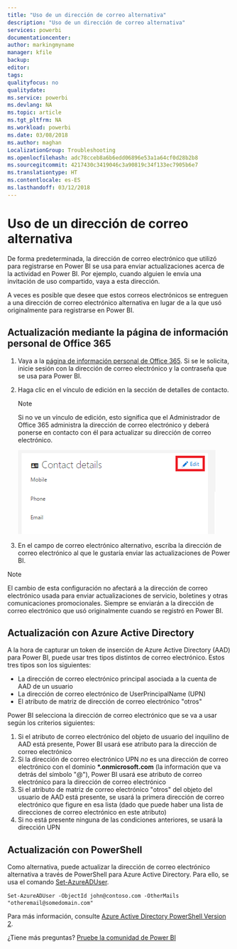 ```yaml
---
title: "Uso de un dirección de correo alternativa"
description: "Uso de un dirección de correo alternativa"
services: powerbi
documentationcenter: 
author: markingmyname
manager: kfile
backup: 
editor: 
tags: 
qualityfocus: no
qualitydate: 
ms.service: powerbi
ms.devlang: NA
ms.topic: article
ms.tgt_pltfrm: NA
ms.workload: powerbi
ms.date: 03/08/2018
ms.author: maghan
LocalizationGroup: Troubleshooting
ms.openlocfilehash: adc78cceb8a6b6edd06896e53a1a64cf0d28b2b8
ms.sourcegitcommit: 4217430c3419046c3a90819c34f133ec7905b6e7
ms.translationtype: HT
ms.contentlocale: es-ES
ms.lasthandoff: 03/12/2018
---
```

# <a name="using-an-alternate-email-address"></a>Uso de un dirección de correo alternativa
De forma predeterminada, la dirección de correo electrónico que utilizó para registrarse en Power BI se usa para enviar actualizaciones acerca de la actividad en Power BI.  Por ejemplo, cuando alguien le envía una invitación de uso compartido, vaya a esta dirección.

A veces es posible que desee que estos correos electrónicos se entreguen a una dirección de correo electrónico alternativa en lugar de a la que usó originalmente para registrarse en Power BI.

## <a name="updating-through-office-365-personal-info-page"></a>Actualización mediante la página de información personal de Office 365
1. Vaya a la [página de información personal de Office 365](https://portal.office.com/account/#personalinfo).  Si se le solicita, inicie sesión con la dirección de correo electrónico y la contraseña que se usa para Power BI.
2. Haga clic en el vínculo de edición en la sección de detalles de contacto.  
   
   > [!NOTE]
   > Si no ve un vínculo de edición, esto significa que el Administrador de Office 365 administra la dirección de correo electrónico y deberá ponerse en contacto con él para actualizar su dirección de correo electrónico.
   > 
   > 
   
   ![](media/service-admin-alternate-email-address-for-power-bi/contact-details.png)
3. En el campo de correo electrónico alternativo, escriba la dirección de correo electrónico al que le gustaría enviar las actualizaciones de Power BI.

> [!NOTE]
> El cambio de esta configuración no afectará a la dirección de correo electrónico usada para enviar actualizaciones de servicio, boletines y otras comunicaciones promocionales.  Siempre se enviarán a la dirección de correo electrónico que usó originalmente cuando se registró en Power BI.
> 
> 

## <a name="updating-through-azure-active-directory"></a>Actualización con Azure Active Directory
A la hora de capturar un token de inserción de Azure Active Directory (AAD) para Power BI, puede usar tres tipos distintos de correo electrónico. Estos tres tipos son los siguientes:

* La dirección de correo electrónico principal asociada a la cuenta de AAD de un usuario
* La dirección de correo electrónico de UserPrincipalName (UPN)
* El atributo de matriz de dirección de correo electrónico "otros"

Power BI selecciona la dirección de correo electrónico que se va a usar según los criterios siguientes:
1.  Si el atributo de correo electrónico del objeto de usuario del inquilino de AAD está presente, Power BI usará ese atributo para la dirección de correo electrónico
2.  Si la dirección de correo electrónico UPN *no* es una dirección de correo electrónico con el dominio **\*.onmicrosoft.com** (la información que va detrás del símbolo "@"), Power BI usará ese atributo de correo electrónico para la dirección de correo electrónico
3.  Si el atributo de matriz de correo electrónico "otros" del objeto del usuario de AAD está presente, se usará la primera dirección de correo electrónico que figure en esa lista (dado que puede haber una lista de direcciones de correo electrónico en este atributo)
4. Si no está presente ninguna de las condiciones anteriores, se usará la dirección UPN

## <a name="updating-with-powershell"></a>Actualización con PowerShell
Como alternativa, puede actualizar la dirección de correo electrónico alternativa a través de PowerShell para Azure Active Directory. Para ello, se usa el comando [Set-AzureADUser](https://docs.microsoft.com/powershell/module/azuread/set-azureaduser).

```
Set-AzureADUser -ObjectId john@contoso.com -OtherMails "otheremail@somedomain.com"
```

Para más información, consulte [Azure Active Directory PowerShell Version 2](https://docs.microsoft.com/powershell/azure/active-directory/install-adv2).

¿Tiene más preguntas? [Pruebe la comunidad de Power BI](http://community.powerbi.com/)

